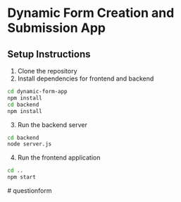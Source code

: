 # Dynamic Form Creation and Submission App

## Setup Instructions

1. Clone the repository
2. Install dependencies for frontend and backend
```bash
cd dynamic-form-app
npm install
cd backend
npm install
```
3. Run the backend server
```bash
cd backend
node server.js
```
4. Run the frontend application
```bash
cd ..
npm start
```
#   q u e s t i o n f o r m  
 